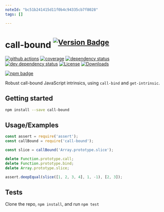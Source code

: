 ```yaml
---
noteId: "bc51b241415d11f0b4c94335cb7f8028"
tags: []

---
```


# call-bound <sup>[![Version Badge][npm-version-svg]][package-url]</sup>

[![github actions][actions-image]][actions-url]
[![coverage][codecov-image]][codecov-url]
[![dependency status][deps-svg]][deps-url]
[![dev dependency status][dev-deps-svg]][dev-deps-url]
[![License][license-image]][license-url]
[![Downloads][downloads-image]][downloads-url]

[![npm badge][npm-badge-png]][package-url]

Robust call-bound JavaScript intrinsics, using `call-bind` and `get-intrinsic`.

## Getting started

```sh
npm install --save call-bound
```

## Usage/Examples

```js
const assert = require('assert');
const callBound = require('call-bound');

const slice = callBound('Array.prototype.slice');

delete Function.prototype.call;
delete Function.prototype.bind;
delete Array.prototype.slice;

assert.deepEqual(slice([1, 2, 3, 4], 1, -1), [2, 3]);
```

## Tests

Clone the repo, `npm install`, and run `npm test`

[package-url]: https://npmjs.org/package/call-bound
[npm-version-svg]: https://versionbadg.es/ljharb/call-bound.svg
[deps-svg]: https://david-dm.org/ljharb/call-bound.svg
[deps-url]: https://david-dm.org/ljharb/call-bound
[dev-deps-svg]: https://david-dm.org/ljharb/call-bound/dev-status.svg
[dev-deps-url]: https://david-dm.org/ljharb/call-bound#info=devDependencies
[npm-badge-png]: https://nodei.co/npm/call-bound.png?downloads=true&stars=true
[license-image]: https://img.shields.io/npm/l/call-bound.svg
[license-url]: LICENSE
[downloads-image]: https://img.shields.io/npm/dm/call-bound.svg
[downloads-url]: https://npm-stat.com/charts.html?package=call-bound
[codecov-image]: https://codecov.io/gh/ljharb/call-bound/branch/main/graphs/badge.svg
[codecov-url]: https://app.codecov.io/gh/ljharb/call-bound/
[actions-image]: https://img.shields.io/endpoint?url=https://github-actions-badge-u3jn4tfpocch.runkit.sh/ljharb/call-bound
[actions-url]: https://github.com/ljharb/call-bound/actions
